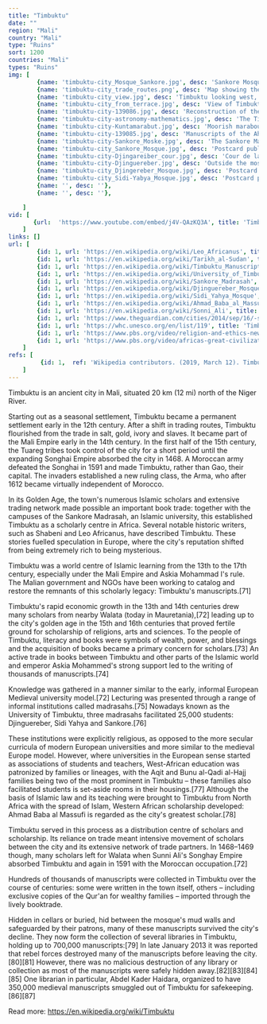 ```yaml
---
title: "Timbuktu"
date: ""
region: "Mali"
country: "Mali" 
type: "Ruins"
sort: 1200
countries: "Mali"
types: "Ruins"
img: [
        {name: 'timbuktu-city_Mosque_Sankore.jpg', desc: 'Sankore Mosque in Timbuktu'},
        {name: 'timbuktu-city_trade_routes.png', desc: 'Map showing the main trans-Saharan caravan routes circa 1400. Also shown are the Ghana Empire (until the 13th century) and 13th – 15th century Mali Empire. Note the western route running from Djenné via Timbuktu to Sijilmassa. Present day Niger in yellow.'},
        {name: 'timbuktu-city_view.jpg', desc: 'Timbuktu looking west, René Caillié (1830)'},
        {name: 'timbuktu-city_from_terrace.jpg', desc: 'View of Timbuktu, Heinrich Barth (1858)'},
        {name: 'timbuktu-city-139086.jpg', desc: 'Reconstruction of the Ben Essayouti Library, Timbuktu'},
        {name: 'timbuktu-city-astronomy-mathematics.jpg', desc: 'The Timbuktu Manuscripts showing both mathematics and a heritage of astronomy in medieval Islam.'},
        {name: 'timbuktu-city-Kuntamarabut.jpg', desc: 'Moorish marabout of the Kuntua tribe, an ethnic Kounta clan, from which the Al Kounti manuscript collection derives its name. Dated 1898.'},
        {name: 'timbuktu-city-139085.jpg', desc: 'Manuscripts of the Ahmed Baba Centre'},
        {name: 'timbuktu-city-Sankore_Moske.jpg', desc: 'The Sankore Madrasah'},
        {name: 'timbuktu-city_Sankore_Mosque.jpg', desc: 'Postcard published by Edmond Fortier showing the mosque in 1905-06'},
        {name: 'timbuktu-city-Djingareiber_cour.jpg', desc: 'Cour de la mosquée de Djingareiber, Tombouctou'},
        {name: 'timbuktu-city-Djinguereber.jpg', desc: 'Outside the mosque'},
        {name: 'timbuktu-city_Djingereber_Mosque.jpg', desc: 'Postcard published by Edmond Fortier showing the mosque in 1905-1906'},
        {name: 'timbuktu-city_Sidi-Yabya_Mosque.jpg', desc: 'Postcard published by Edmond Fortier showing the Sidi Yahya Mosque in 1905-1906'},
        {name: '', desc: ''},
        {name: '', desc: ''},

    ]
vid: [
       {url:  'https://www.youtube.com/embed/j4V-QAzKQ3A', title: 'Timbuktu (UNESCO/NHK)'}
    ]
links: []
url: [
        {id: 1, url: 'https://en.wikipedia.org/wiki/Leo_Africanus', title: 'Leo Africanus', desc: 'Joannes Leo Africanus (/ˌæfrɪˈkeɪnəs/; born al-Hasan ibn Muhammad al-Wazzan al-Fasi, Arabic: حسن ابن محمد الوزان الفاسي‎; c. 1494 – c. 1554) was a Berber[2] Andalusi diplomat and author who is best known for his book Descrittione dell’Africa (Description of Africa) centered on the geography of the Maghreb and Nile Valley. The book was regarded among his scholarly peers in Europe as the most authoritative treatise on the subject until the modern exploration of Africa. For this work, Leo became a household name among European geographers' },
        {id: 1, url: 'https://en.wikipedia.org/wiki/Tarikh_al-Sudan', title: 'Tarikh al-Sudan', desc: 'The Tarikh al-Sudan (also Tarikh es-Sudan - the "History of the Sudan") is a West African chronicle written in Arabic in around 1655 by Abd al-Sadi. It provides the single most important primary source for the history of the Songhay Empire.' },
        {id: 1, url: 'https://en.wikipedia.org/wiki/Timbuktu_Manuscripts', title: 'Timbuktu Manuscripts', desc: 'Timbuktu Manuscripts (or Tombouctou Manuscripts) is a blanket term for the large number of historically important manuscripts that have been preserved for centuries in private households in Timbuktu, Mali. The collections include manuscripts about art, medicine, philosophy, and science, as well as copies of the Quran. The number of manuscripts in the collections has been estimated as high as 700,000.' },
        {id: 1, url: 'https://en.wikipedia.org/wiki/University_of_Timbuktu', title: 'University of Timbuktu', desc: 'The University of Timbuktu is a collective term for the teaching associated with three mosques in the city of Timbuktu in what is now Mali: the masajid (mosques) of Sankore, Djinguereber, and Sidi Yahya.' },
        {id: 1, url: 'https://en.wikipedia.org/wiki/Sankore_Madrasah', title: 'Sankore Madrasah', desc: 'Sankoré Madrasah, The University of Sankoré, or Sankore Masjid is one of three ancient centers of learning located in Timbuktu, Mali, West Africa. ' },
        {id: 1, url: 'https://en.wikipedia.org/wiki/Djinguereber_Mosque', title: 'Djinguereber Mosque', desc: 'The Djinguereber Mosque (French: Mosquée Djingareyber) in Timbuktu, Mali is a famous learning center of Mali built in 1327, and cited as Djingareyber or Djingarey Ber in various languages.' },
        {id: 1, url: 'https://en.wikipedia.org/wiki/Sidi_Yahya_Mosque', title: 'Sidi Yahya Mosque', desc: 'Sidi Yahya is a mosque and madrassa of Timbuktu in Mali which finished construction in 1440. Sidi Yahya along with Djinguereber and Sankore compose the "University" of Timbuktu. ' },
        {id: 1, url: 'https://en.wikipedia.org/wiki/Ahmad_Baba_al_Massufi', title: 'Ahmad Baba al Massufi', desc: 'Ahmad Baba al-Massufi al-Timbukti, full name Abu al-Abbas Ahmad ibn Ahmad al-Takruri Al-Massufi al-Timbukti (October 26, 1556 – April 22, 1627), was a medieval Sanhaja Berber writer, scholar, and political provocateur in the area then known as the Western Sudan. Throughout his life, he wrote more than 40 books and is often noted as having been Timbuktu’s greatest scholar.' },
        {id: 1, url: 'https://en.wikipedia.org/wiki/Sonni_Ali', title: 'Sonni Ali', desc: 'Sunni Ali, also known as The Giraffe, was born Ali Kolon. He reigned from about 1464 to 1492. Sunni Ali was the first king of the Songhai Empire, located in Africa and the 15th ruler of the Sunni dynasty. Under Sunni Ali''s infantry and cavalry many cities were captured and then fortified, such as Timbuktu (captured in 1468) and Djenné (captured in 1475). Sunni conducted a repressive policy against the scholars of Timbuktu, especially those of the Sankore region who were associated with the Tuareg whom Ali expelled to gain control of the town.' },
        {id: 1, url: 'https://www.theguardian.com/cities/2014/sep/16/-sp-life-timbuktu-mali-ancient-city-gold-slowly-turning-to-dust', title: 'Life in Timbuktu: how the ancient city of gold is slowly turning to dust', desc: '' },
        {id: 1, url: 'https://whc.unesco.org/en/list/119', title: 'Timbuktu - UNESCO World Heritage Centre', desc: '' },
        {id: 1, url: 'https://www.pbs.org/video/religion-and-ethics-newsweekly-timbuktu/', title: 'Timbuktu | Season 7 Episode 10/02/2003 | Religion & Ethics - PBS', desc: '' },
        {id: 1, url: 'https://www.pbs.org/video/africas-great-civilizations-city-timbuktu-africas-great-civilizations/', title: 'City of Timbuktu | Africa''s Great Civilizations', desc: '' },
    ]
refs: [
         {id: 1,  ref: 'Wikipedia contributors. (2019, March 12). Timbuktu. In Wikipedia, The Free Encyclopedia. Retrieved 22:32, March 20, 2019, from ', url: 'https://en.wikipedia.org/w/index.php?title=Timbuktu&oldid=887474557'}
    ]
---
```

Timbuktu is an ancient city in Mali, situated 20 km (12 mi) north of the Niger River. 

Starting out as a seasonal settlement, Timbuktu became a permanent settlement early in the 12th century. After a shift in trading routes, Timbuktu flourished from the trade in salt, gold, ivory and slaves. It became part of the Mali Empire early in the 14th century. In the first half of the 15th century, the Tuareg tribes took control of the city for a short period until the expanding Songhai Empire absorbed the city in 1468. A Moroccan army defeated the Songhai in 1591 and made Timbuktu, rather than Gao, their capital. The invaders established a new ruling class, the Arma, who after 1612 became virtually independent of Morocco. 

In its Golden Age, the town's numerous Islamic scholars and extensive trading network made possible an important book trade: together with the campuses of the Sankore Madrasah, an Islamic university, this established Timbuktu as a scholarly centre in Africa. Several notable historic writers, such as Shabeni and Leo Africanus, have described Timbuktu. These stories fuelled speculation in Europe, where the city's reputation shifted from being extremely rich to being mysterious.

Timbuktu was a world centre of Islamic learning from the 13th to the 17th century, especially under the Mali Empire and Askia Mohammad I's rule. The Malian government and NGOs have been working to catalog and restore the remnants of this scholarly legacy: Timbuktu's manuscripts.[71]

Timbuktu's rapid economic growth in the 13th and 14th centuries drew many scholars from nearby Walata (today in Mauretania),[72] leading up to the city's golden age in the 15th and 16th centuries that proved fertile ground for scholarship of religions, arts and sciences. To the people of Timbuktu, literacy and books were symbols of wealth, power, and blessings and the acquisition of books became a primary concern for scholars.[73] An active trade in books between Timbuktu and other parts of the Islamic world and emperor Askia Mohammed's strong support led to the writing of thousands of manuscripts.[74]

Knowledge was gathered in a manner similar to the early, informal European Medieval university model.[72] Lecturing was presented through a range of informal institutions called madrasahs.[75] Nowadays known as the University of Timbuktu, three madrasahs facilitated 25,000 students: Djinguereber, Sidi Yahya and Sankore.[76]

These institutions were explicitly religious, as opposed to the more secular curricula of modern European universities and more similar to the medieval Europe model. However, where universities in the European sense started as associations of students and teachers, West-African education was patronized by families or lineages, with the Aqit and Bunu al-Qadi al-Hajj families being two of the most prominent in Timbuktu – these families also facilitated students is set-aside rooms in their housings.[77] Although the basis of Islamic law and its teaching were brought to Timbuktu from North Africa with the spread of Islam, Western African scholarship developed: Ahmad Baba al Massufi is regarded as the city's greatest scholar.[78]

Timbuktu served in this process as a distribution centre of scholars and scholarship. Its reliance on trade meant intensive movement of scholars between the city and its extensive network of trade partners. In 1468–1469 though, many scholars left for Walata when Sunni Ali's Songhay Empire absorbed Timbuktu and again in 1591 with the Moroccan occupation.[72]

Hundreds of thousands of manuscripts were collected in Timbuktu over the course of centuries: some were written in the town itself, others – including exclusive copies of the Qur'an for wealthy families – imported through the lively booktrade.

Hidden in cellars or buried, hid between the mosque's mud walls and safeguarded by their patrons, many of these manuscripts survived the city's decline. They now form the collection of several libraries in Timbuktu, holding up to 700,000 manuscripts:[79] In late January 2013 it was reported that rebel forces destroyed many of the manuscripts before leaving the city.[80][81] However, there was no malicious destruction of any library or collection as most of the manuscripts were safely hidden away.[82][83][84][85] One librarian in particular, Abdel Kader Haidara, organized to have 350,000 medieval manuscripts smuggled out of Timbuktu for safekeeping.[86][87]

Read more: https://en.wikipedia.org/wiki/Timbuktu